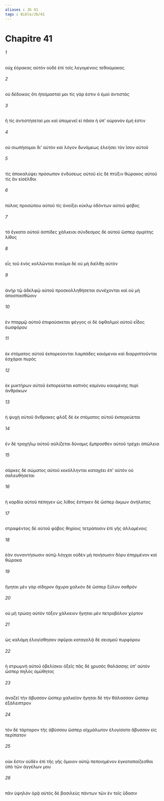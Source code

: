 ```yaml
---
aliases : Jb 41
tags : Bible/Jb/41
---
```


# Chapitre 41

###### 1
οὐχ ἑόρακας αὐτὸν οὐδὲ ἐπὶ τοῖς λεγομένοις τεθαύμακας
###### 2
οὐ δέδοικας ὅτι ἡτοίμασταί μοι τίς γάρ ἐστιν ὁ ἐμοὶ ἀντιστάς
###### 3
ἢ τίς ἀντιστήσεταί μοι καὶ ὑπομενεῖ εἰ πᾶσα ἡ ὑπ' οὐρανὸν ἐμή ἐστιν
###### 4
οὐ σιωπήσομαι δι' αὐτόν καὶ λόγον δυνάμεως ἐλεήσει τὸν ἴσον αὐτοῦ
###### 5
τίς ἀποκαλύψει πρόσωπον ἐνδύσεως αὐτοῦ εἰς δὲ πτύξιν θώρακος αὐτοῦ τίς ἂν εἰσέλθοι
###### 6
πύλας προσώπου αὐτοῦ τίς ἀνοίξει κύκλῳ ὀδόντων αὐτοῦ φόβος
###### 7
τὰ ἔγκατα αὐτοῦ ἀσπίδες χάλκειαι σύνδεσμος δὲ αὐτοῦ ὥσπερ σμιρίτης λίθος
###### 8
εἷς τοῦ ἑνὸς κολλῶνται πνεῦμα δὲ οὐ μὴ διέλθῃ αὐτόν
###### 9
ἀνὴρ τῷ ἀδελφῷ αὐτοῦ προσκολληθήσεται συνέχονται καὶ οὐ μὴ ἀποσπασθῶσιν
###### 10
ἐν πταρμῷ αὐτοῦ ἐπιφαύσκεται φέγγος οἱ δὲ ὀφθαλμοὶ αὐτοῦ εἶδος ἑωσφόρου
###### 11
ἐκ στόματος αὐτοῦ ἐκπορεύονται λαμπάδες καιόμεναι καὶ διαρριπτοῦνται ἐσχάραι πυρός
###### 12
ἐκ μυκτήρων αὐτοῦ ἐκπορεύεται καπνὸς καμίνου καιομένης πυρὶ ἀνθράκων
###### 13
ἡ ψυχὴ αὐτοῦ ἄνθρακες φλὸξ δὲ ἐκ στόματος αὐτοῦ ἐκπορεύεται
###### 14
ἐν δὲ τραχήλῳ αὐτοῦ αὐλίζεται δύναμις ἔμπροσθεν αὐτοῦ τρέχει ἀπώλεια
###### 15
σάρκες δὲ σώματος αὐτοῦ κεκόλληνται καταχέει ἐπ' αὐτόν οὐ σαλευθήσεται
###### 16
ἡ καρδία αὐτοῦ πέπηγεν ὡς λίθος ἕστηκεν δὲ ὥσπερ ἄκμων ἀνήλατος
###### 17
στραφέντος δὲ αὐτοῦ φόβος θηρίοις τετράποσιν ἐπὶ γῆς ἁλλομένοις
###### 18
ἐὰν συναντήσωσιν αὐτῷ λόγχαι οὐδὲν μὴ ποιήσωσιν δόρυ ἐπηρμένον καὶ θώρακα
###### 19
ἥγηται μὲν γὰρ σίδηρον ἄχυρα χαλκὸν δὲ ὥσπερ ξύλον σαθρόν
###### 20
οὐ μὴ τρώσῃ αὐτὸν τόξον χάλκειον ἥγηται μὲν πετροβόλον χόρτον
###### 21
ὡς καλάμη ἐλογίσθησαν σφῦραι καταγελᾷ δὲ σεισμοῦ πυρφόρου
###### 22
ἡ στρωμνὴ αὐτοῦ ὀβελίσκοι ὀξεῖς πᾶς δὲ χρυσὸς θαλάσσης ὑπ' αὐτὸν ὥσπερ πηλὸς ἀμύθητος
###### 23
ἀναζεῖ τὴν ἄβυσσον ὥσπερ χαλκεῖον ἥγηται δὲ τὴν θάλασσαν ὥσπερ ἐξάλειπτρον
###### 24
τὸν δὲ τάρταρον τῆς ἀβύσσου ὥσπερ αἰχμάλωτον ἐλογίσατο ἄβυσσον εἰς περίπατον
###### 25
οὐκ ἔστιν οὐδὲν ἐπὶ τῆς γῆς ὅμοιον αὐτῷ πεποιημένον ἐγκαταπαίζεσθαι ὑπὸ τῶν ἀγγέλων μου
###### 26
πᾶν ὑψηλὸν ὁρᾷ αὐτὸς δὲ βασιλεὺς πάντων τῶν ἐν τοῖς ὕδασιν
